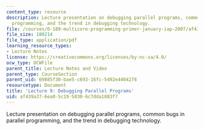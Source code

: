```yaml
---
content_type: resource
description: Lecture presentation on debugging parallel programs, common bugs in parallel
  programming, and the trend in debugging technology.
file: /courses/6-189-multicore-programming-primer-january-iap-2007/af439a376ea05c1958306c7dda1883f7_lec9debugging.pdf
file_size: 180214
file_type: application/pdf
learning_resource_types:
- Lecture Notes
license: https://creativecommons.org/licenses/by-nc-sa/4.0/
ocw_type: OCWFile
parent_title: Lecture Notes and Video
parent_type: CourseSection
parent_uid: 69885f30-bae5-c693-16fc-5492e4404278
resourcetype: Document
title: 'Lecture 9: Debugging Parallel Programs'
uid: af439a37-6ea0-5c19-5830-6c7dda1883f7
---
```

Lecture presentation on debugging parallel programs, common bugs in parallel programming, and the trend in debugging technology.